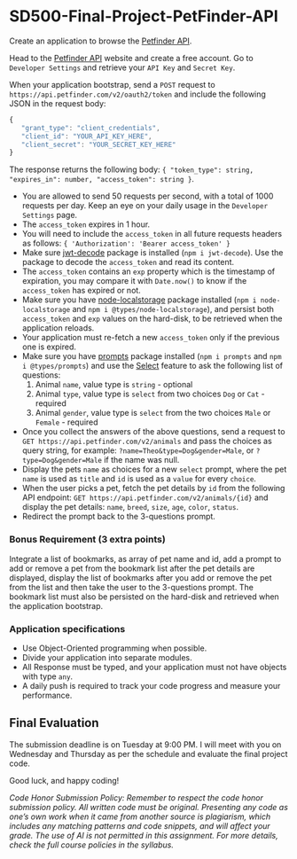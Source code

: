 # SD500-Final-Project-PetFinder-API
Create an application to browse the [Petfinder API](https://www.petfinder.com/developers/v2/docs/).

Head to the [Petfinder API](https://www.petfinder.com/developers/v2/docs/) website and create a free account. Go to `Developer Settings` and retrieve your `API Key` and `Secret Key`. 
  
When your application bootstrap, send a `POST` request to `https://api.petfinder.com/v2/oauth2/token` and include the following JSON in the request body:
```javascript
{
   "grant_type": "client_credentials",
   "client_id": "YOUR_API_KEY_HERE",
   "client_secret": "YOUR_SECRET_KEY_HERE"
}
```
The response returns the following body: `{ "token_type": string, "expires_in": number, "access_token": string }`.
* You are allowed to send 50 requests per second, with a total of 1000 requests per day. Keep an eye on your daily usage in the `Developer Settings` page.
* The `access_token` expires in 1 hour.
* You will need to include the `access_token` in all future requests headers as follows: `{ 'Authorization': 'Bearer access_token' }`
* Make sure [jwt-decode](https://github.com/auth0/jwt-decode#readme) package is installed (`npm i jwt-decode`). Use the package to decode the `access_token` and read its content.
* The `access_token` contains an `exp` property which is the timestamp of expiration, you may compare it with `Date.now()` to know if the `access_token` has expired or not.
* Make sure you have [node-localstorage](https://github.com/lmaccherone/node-localstorage) package installed (`npm i node-localstorage` and `npm i @types/node-localstorage`), and persist both `access_token` and `exp` values on the hard-disk, to be retrieved when the application reloads.
* Your application must re-fetch a new `access_token` only if the previous one is expired.
* Make sure you have [prompts](https://github.com/terkelg/prompts#readme) package installed (`npm i prompts` and `npm i @types/prompts`) and use the [Select](https://github.com/terkelg/prompts?tab=readme-ov-file#selectmessage-choices-initial-hint-warn) feature to ask the following list of questions:
    1. Animal `name`, value type is `string` - optional
    2. Animal `type`, value type is `select` from two choices `Dog` or `Cat` - required
    3. Animal `gender`, value type is `select` from the two choices `Male` or `Female` - required
* Once you collect the answers of the above questions, send a request to `GET https://api.petfinder.com/v2/animals` and pass the choices as query string, for example: `?name=Theo&type=Dog&gender=Male`, or `?type=Dog&gender=Male` if the name was null.
* Display the pets `name` as choices for a new `select` prompt, where the pet `name` is used as `title` and `id` is used as a `value` for every `choice`. 
* When the user picks a pet, fetch the pet details by `id` from the following API endpoint: `GET https://api.petfinder.com/v2/animals/{id}` and display the pet details: `name`, `breed`, `size`, `age`, `color`, `status`.
* Redirect the prompt back to the 3-questions prompt.
  
### Bonus Requirement (3 extra points)
Integrate a list of bookmarks, as array of pet name and id, add a prompt to add or remove a pet from the bookmark list after the pet details are displayed, display the list of bookmarks after you add or remove the pet from the list and then take the user to the 3-questions prompt. The bookmark list must also be persisted on the hard-disk and retrieved when the application bootstrap. 

### Application specifications
* Use Object-Oriented programming when possible.
* Divide your application into separate modules.
* All Response must be typed, and your application must not have objects with type `any`.
* A daily push is required to track your code progress and measure your performance. 

## Final Evaluation 
The submission deadline is on Tuesday at 9:00 PM. I will meet with you on Wednesday and Thursday as per the schedule and evaluate the final project code.  

Good luck, and happy coding!

_Code Honor Submission Policy: Remember to respect the code honor submission policy. All written code must be original. Presenting any code as one’s own work when it came from another source is plagiarism, which includes any matching patterns and code snippets, and will affect your grade. The use of AI is not permitted in this assignment. For more details, check the full course policies in the syllabus._
